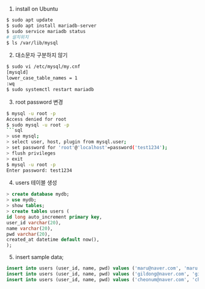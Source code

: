 1. install on Ubuntu
```sh
$ sudo apt update
$ sudo apt install mariadb-server
$ sudo service mariadb status
# 설치위치
$ ls /var/lib/mysql
```
2. 대소문자 구분하지 않기
```sh
$ sudo vi /etc/mysql/my.cnf
[mysqld]
lower_case_table_names = 1
:wq
$ sudo systemctl restart mariadb
```
3. root password 변경
```sh
$ mysql -u root -p
Access denied for root
$ sudo mysql -u root -p
```sql
> use mysql;
> select user, host, plugin from mysql.user;
> set password for 'root'@'localhost'=password('test1234');
> flush privileges
> exit
$ mysql -u root -p
Enter password: test1234
```
4. users 테이블 생성
```sql
> create database mydb;
> use mydb;
> show tables;
> create tables users (
id long auto_increment primary key,
user_id varchar(20),
name varchar(20),
pwd varchar(20),
created_at datetime default now(),
);
```
5. insert sample data;
```sql
insert into users (user_id, name, pwd) values ('maru@naver.com', 'maru', 'pwd1');
insert into users (user_id, name, pwd) values ('gildong@naver.com', 'gildong', 'pwd1');
insert into users (user_id, name, pwd) values ('cheonum@naver.com', 'cheonum', 'pwd1');
```

